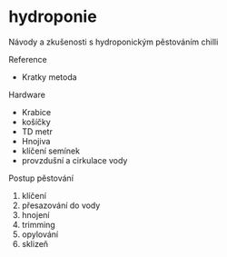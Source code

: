 # hydroponie
Návody a zkušenosti s hydroponickým pěstováním chilli

Reference

- Kratky metoda

Hardware

- Krabice
- košíčky
- TD metr
- Hnojiva
- klíčení semínek
- provzdušní a cirkulace vody 

Postup pěstování 

1. klíčení
2. přesazování do vody
3. hnojení
4. trimming
5. opylování
6. sklizeň 
